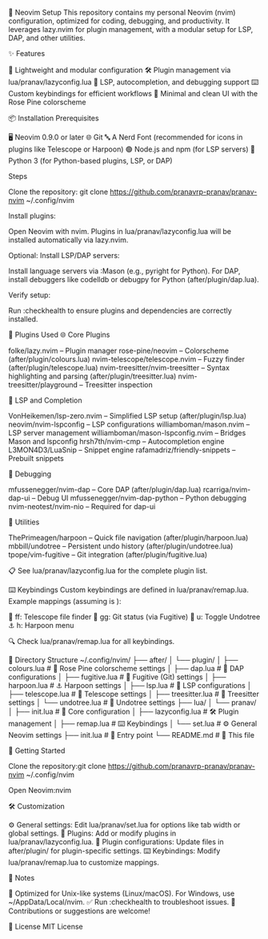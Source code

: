 🌟 Neovim Setup
This repository contains my personal Neovim (nvim) configuration, optimized for coding, debugging, and productivity. It leverages lazy.nvim for plugin management, with a modular setup for LSP, DAP, and other utilities.

✨ Features

🚀 Lightweight and modular configuration
🛠️ Plugin management via lua/pranav/lazyconfig.lua
🧠 LSP, autocompletion, and debugging support
⌨️ Custom keybindings for efficient workflows
🎨 Minimal and clean UI with the Rose Pine colorscheme


📦 Installation
Prerequisites

🖥️ Neovim 0.9.0 or later
🌐 Git
🔤 A Nerd Font (recommended for icons in plugins like Telescope or Harpoon)
🟢 Node.js and npm (for LSP servers)
🐍 Python 3 (for Python-based plugins, LSP, or DAP)

Steps

Clone the repository:
git clone https://github.com/pranavrp-pranav/pranav-nvim ~/.config/nvim


Install plugins:

Open Neovim with nvim.
Plugins in lua/pranav/lazyconfig.lua will be installed automatically via lazy.nvim.


Optional: Install LSP/DAP servers:

Install language servers via :Mason (e.g., pyright for Python).
For DAP, install debuggers like codelldb or debugpy for Python (after/plugin/dap.lua).


Verify setup:

Run :checkhealth to ensure plugins and dependencies are correctly installed.




🧩 Plugins Used
🌐 Core Plugins

folke/lazy.nvim – Plugin manager
rose-pine/neovim – Colorscheme (after/plugin/colours.lua)
nvim-telescope/telescope.nvim – Fuzzy finder (after/plugin/telescope.lua)
nvim-treesitter/nvim-treesitter – Syntax highlighting and parsing (after/plugin/treesitter.lua)
nvim-treesitter/playground – Treesitter inspection

🧠 LSP and Completion

VonHeikemen/lsp-zero.nvim – Simplified LSP setup (after/plugin/lsp.lua)
neovim/nvim-lspconfig – LSP configurations
williamboman/mason.nvim – LSP server management
williamboman/mason-lspconfig.nvim – Bridges Mason and lspconfig
hrsh7th/nvim-cmp – Autocompletion engine
L3MON4D3/LuaSnip – Snippet engine
rafamadriz/friendly-snippets – Prebuilt snippets

🧪 Debugging

mfussenegger/nvim-dap – Core DAP (after/plugin/dap.lua)
rcarriga/nvim-dap-ui – Debug UI
mfussenegger/nvim-dap-python – Python debugging
nvim-neotest/nvim-nio – Required for dap-ui

🔧 Utilities

ThePrimeagen/harpoon – Quick file navigation (after/plugin/harpoon.lua)
mbbill/undotree – Persistent undo history (after/plugin/undotree.lua)
tpope/vim-fugitive – Git integration (after/plugin/fugitive.lua)


📋 See lua/pranav/lazyconfig.lua for the complete plugin list.


⌨️ Keybindings
Custom keybindings are defined in lua/pranav/remap.lua. Example mappings (assuming <leader> is <Space>):

🌟 <leader>ff: Telescope file finder
🌿 <leader>gg: Git status (via Fugitive)
🔄 <leader>u: Toggle Undotree
⚓ <leader>h: Harpoon menu


🔍 Check lua/pranav/remap.lua for all keybindings.


📂 Directory Structure
~/.config/nvim/
├── after/
│   └── plugin/
│       ├── colours.lua     # 🎨 Rose Pine colorscheme settings
│       ├── dap.lua         # 🧪 DAP configurations
│       ├── fugitive.lua    # 🌿 Fugitive (Git) settings
│       ├── harpoon.lua     # ⚓ Harpoon settings
│       ├── lsp.lua         # 🧠 LSP configurations
│       ├── telescope.lua   # 🔭 Telescope settings
│       ├── treesitter.lua  # 🌳 Treesitter settings
│       └── undotree.lua   # 🔄 Undotree settings
├── lua/
│   └── pranav/
│       ├── init.lua       # 🚀 Core configuration
│       ├── lazyconfig.lua # 🛠️ Plugin management
│       ├── remap.lua      # ⌨️ Keybindings
│       └── set.lua        # ⚙️ General Neovim settings
├── init.lua               # 🚪 Entry point
└── README.md              # 📖 This file


🚀 Getting Started

Clone the repository:git clone https://github.com/pranavrp-pranav/pranav-nvim ~/.config/nvim


Open Neovim:nvim




🛠️ Customization

⚙️ General settings: Edit lua/pranav/set.lua for options like tab width or global settings.
🧩 Plugins: Add or modify plugins in lua/pranav/lazyconfig.lua.
🔧 Plugin configurations: Update files in after/plugin/ for plugin-specific settings.
⌨️ Keybindings: Modify lua/pranav/remap.lua to customize mappings.


📝 Notes

🐧 Optimized for Unix-like systems (Linux/macOS). For Windows, use ~/AppData/Local/nvim.
✅ Run :checkhealth to troubleshoot issues.
🤝 Contributions or suggestions are welcome!


📜 License
MIT License
